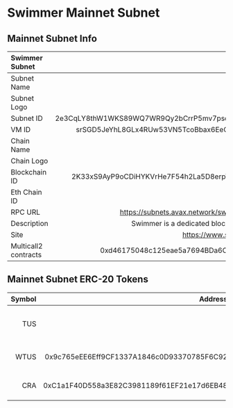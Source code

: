 # Swimmer Mainnet Subnet

## Mainnet Subnet Info

| Swimmer Subnet   |                                                                                            |
| :-------------------- | ------------------------------------------------------------------------------------------:|
| Subnet Name           | Swimmer Subnet                                                                             |
| Subnet Logo           | [subnet logo](https://raw.githubusercontent.com/crabada/logos/dcc185658745ba18511135ff6dae564d57d63768/swimmer/swimmer_icon-512.png)                                        |
| Subnet ID             | 2e3CqLY8thW1WKS89WQ7WR9Qy2bCrrP5mv7psqMRGCHGXuQ1Uj                                          |
| VM ID                 | srSGD5JeYhL8GLx4RUw53VN5TcoBbax6EeCYmy5S3DiteJhdF                                          |
| Chain Name            | Swimmer                                                                                    |
| Chain Logo            | [chain logo](https://raw.githubusercontent.com/crabada/logos/dcc185658745ba18511135ff6dae564d57d63768/swimmer/swimmer_icon-512.png)                                         |
| Blockchain ID         | 2K33xS9AyP9oCDiHYKVrHe7F54h2La5D8erpTChaAhdzeSu2RX                                          |
| Eth Chain ID          | 73772                                                                                       |
| RPC URL               | https://subnets.avax.network/swimmer/testnet/rpc                                           | 
| Description           | Swimmer is a dedicated blockchain for gaming.                                              |
| Site                  | https://www.swimmer.network/                                                               | 
| Multicall2 contracts  | 0xd46175048c125eae5a7694BDa6C723b76D24e428                                                 |


## Mainnet Subnet ERC-20 Tokens

| Symbol    | Address   | Decimals  | Logo | Description | 
| ---:      | ----:                                      | --:| :----: | -----:    |
| TUS      |                                            | 18 | [TUS logo](https://raw.githubusercontent.com/crabada/logos/dcc185658745ba18511135ff6dae564d57d63768/tus/tus_icon-512.png) | Swimmer Subnet native token |
| WTUS      |0x9c765eEE6Eff9CF1337A1846c0D93370785F6C92| 18 | [TUS logo](https://raw.githubusercontent.com/crabada/logos/dcc185658745ba18511135ff6dae564d57d63768/tus/tus_icon-512.png) | Wrap of native token |
| CRA      |0xC1a1F40D558a3E82C3981189f61EF21e17d6EB48| 18 | [CRA logo](https://raw.githubusercontent.com/crabada/logos/dcc185658745ba18511135ff6dae564d57d63768/cra/cra_icon-512.png) | Crabada governance token |